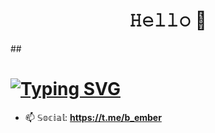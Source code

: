 <h1 align="center">𝙷𝚎𝚕𝚕𝚘 👋</h1>
##<h1><a href="https://git.io/typing-svg" class="text-center"><img src="https://readme-typing-svg.demolab.com?font=&size=40&pause=1000&color=EEF710&background=FF781C00&center=true&vCenter=true&width=435&lines=Backend+Developer" alt="Typing SVG" /></a></h1>

- 📫 𝕊𝕠𝕔𝕚𝕒𝕝: **https://t.me/b_ember**



<!-- <p> <img align="center" src="https://github-readme-stats.vercel.app/api?username=p-force&show_icons=true&locale=en" alt ="p-force" /></p>

<p><img align="center" src="https://github-readme-streak-stats.herokuapp.com/?user=p-force&" alt= "п-сила" /></p> -->
